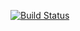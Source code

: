[![Build Status](https://github.com/Eleonoraraf/Selenid/workflows/Gradle/badge.svg)](https://github.com/Eleonoraraf/Selenid/actions)

